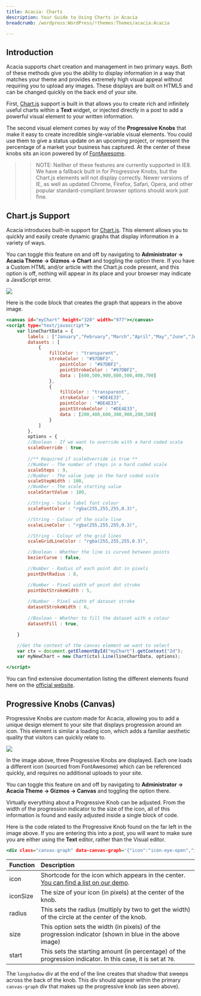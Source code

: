 ```yaml
---
title: Acacia: Charts
description: Your Guide to Using Charts in Acacia
breadcrumb: /wordpress:WordPress/!themes:Themes/acacia:Acacia

---
```


Introduction
-----

Acacia supports chart creation and management in two primary ways. Both of these methods give you the ability to display information in a way that matches your theme and provides extremely high visual appeal without requiring you to upload any images. These displays are built on HTML5 and can be changed quickly on the back end of your site.

First, [Chart.js][chartjs] support is built in that allows you to create rich and infinitely useful charts within a **Text** widget, or injected directly in a post to add a powerful visual element to your written information.

The second visual element comes by way of the **Progressive Knobs** that make it easy to create incredible single-variable visual elements. You could use them to give a status update on an upcoming project, or represent the percentage of a market your business has captured. At the center of these knobs sits an icon powered by of [FontAwesome][fontawesome].

>> NOTE: Neither of these features are currently supported in IE8. We have a fallback built in for Progressive Knobs, but the Chart.js elements will not display correctly. Newer versions of IE, as well as updated Chrome, Firefox, Safari, Opera, and other popular standard-compliant browser options should work just fine.

Chart.js Support
-----

Acacia introduces built-in support for [Chart.js][chartjs]. This element allows you to quickly and easily create dynamic graphs that display information in a variety of ways. 

You can toggle this feature on and off by navigating to **Administrator -> Acacia Theme -> Gizmos -> Chart** and toggling the option there. If you have a Custom HTML and/or article with the Chart.js code present, and this option is off, nothing will appear in its place and your browser may indicate a JavaScript error.

![][chart_1]

Here is the code block that creates the graph that appears in the above image.

~~~ .html
<canvas id="myChart" height="320" width="977"></canvas>
<script type="text/javascript">
	var lineChartData = {
		labels : ["January","February","March","April","May","June","July"],
		datasets : [
			{
				fillColor : "transparent",
				strokeColor : "#97DBF2",
					pointColor : "#97DBF2",
					pointStrokeColor : "#97DBF2",
					data : [600,500,900,800,500,400,700]
				},
				{
					fillColor : "transparent",
					strokeColor : "#DE4E33",
					pointColor : "#DE4E33",
					pointStrokeColor : "#DE4E33",
					data : [200,400,600,300,900,200,500]
				}
			]
		},
		options = {
		//Boolean - If we want to override with a hard coded scale
		scaleOverride : true,
			
		//** Required if scaleOverride is true **
		//Number - The number of steps in a hard coded scale
		scaleSteps : 9,
		//Number - The value jump in the hard coded scale
		scaleStepWidth : 100,
		//Number - The scale starting value
		scaleStartValue : 100,

		//String - Scale label font colour	
		scaleFontColor : "rgba(255,255,255,0.3)",

		//String - Colour of the scale line
		scaleLineColor : "rgba(255,255,255,0.3)",

		//String - Colour of the grid lines
		scaleGridLineColor : "rgba(255,255,255,0.3)",	

		//Boolean - Whether the line is curved between points
		bezierCurve : false,	

		//Number - Radius of each point dot in pixels
		pointDotRadius : 8,

		//Number - Pixel width of point dot stroke
		pointDotStrokeWidth : 5,
			
		//Number - Pixel width of dataset stroke
		datasetStrokeWidth : 6,
		
		//Boolean - Whether to fill the dataset with a colour
		datasetFill : true,

	}

	//Get the context of the canvas element we want to select
	var ctx = document.getElementById("myChart").getContext("2d");
	var myNewChart = new Chart(ctx).Line(lineChartData, options);

</script>
~~~

You can find extensive documentation listing the different elements found here on the [official website][chartjs].

Progressive Knobs (Canvas)
-----

Progressive Knobs are custom made for Acacia, allowing you to add a unique design element to your site that displays progression around an icon. This element is similar a loading icon, which adds a familiar aesthetic quality that visitors can quickly relate to.

![][chart_2]

In the image above, three Progressive Knobs are displayed. Each one loads a different icon (sourced from FontAwesome) which can be referenced quickly, and requires no additional uploads to your site.

You can toggle this feature on and off by navigating to **Administrator -> Acacia Theme -> Gizmos -> Canvas** and toggling the option there.

Virtually everything about a Progressive Knob can be adjusted. From the width of the progression indicator to the size of the icon, all of this information is found and easily adjusted inside a single block of code.

Here is the code related to the Progressive Knob found on the far left in the image above. If you are entering this into a post, you will want to make sure you are either using the **Text** editor, rather than the Visual editor.

~~~ .html
<div class="canvas-graph" data-canvas-graph='{"icon":"icon-eye-open","iconSize":80,"radius":110,"size":15,"start":70}'><div class="longshadow"></div></div>
~~~

| Function | Description                                                                                                 |  
| :------- | :---------------------------------------------------------------------------------------------------------- |  
| icon     | Shortcode for the icon which appears in the center. [You can find a list on our demo][list].  
| iconSize | The size of your icon (in pixels) at the center of the knob.                                                |  
| radius   | This sets the radius (multiply by two to get the width) of the circle at the center of the knob.            |  
| size     | This option sets the width (in pixels) of the progression indicator (shown in blue in the above image)      |  
| start    | This sets the starting amount (in percentage) of the progression indicator. In this case, it is set at `70`. |  

The `longshadow` div at the end of the line creates that shadow that sweeps across the back of the knob. This div should appear within the primary `canvas-graph` div that makes up the progressive knob (as seen above).

[chartjs]: http://chartjs.org
[fontawesome]: http://fortawesome.github.io/Font-Awesome/
[chart_1]: assets/chart.jpeg
[chart_2]: assets/demo_3.jpeg
[list]: http://demo.rockettheme.com/wordpress-themes/acacia/features/typography